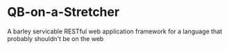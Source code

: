 # QB-on-a-Stretcher
A barley servicable RESTful web application framework for a language that probably shouldn't be on the web
